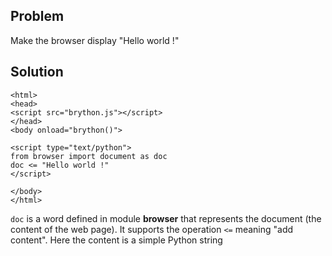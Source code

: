 Problem
-------

Make the browser display "Hello world !"


Solution
--------

    <html>
    <head>
    <script src="brython.js"></script>
    </head>
    <body onload="brython()">
    
    <script type="text/python">
    from browser import document as doc
    doc <= "Hello world !"
    </script>
    
    </body>
    </html>

`doc` is a word defined in module **browser** that represents the document (the content of the web page). It supports the operation `<=` meaning "add content". Here the content is a simple Python string
